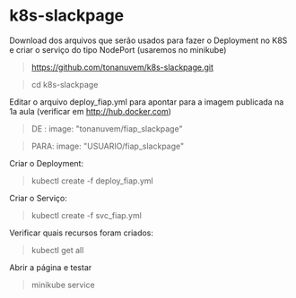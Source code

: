 # k8s-slackpage

Download dos arquivos que serão usados para fazer o Deployment no K8S e criar o serviço do tipo NodePort (usaremos no minikube)

> https://github.com/tonanuvem/k8s-slackpage.git

> cd k8s-slackpage

Editar o arquivo deploy_fiap.yml para apontar para a imagem publicada na 1a aula (verificar em http://hub.docker.com)

> DE :          image: "tonanuvem/fiap_slackpage"

> PARA:         image: "USUARIO/fiap_slackpage"

Criar o Deployment:

> kubectl create -f deploy_fiap.yml

Criar o Serviço:

> kubectl create -f svc_fiap.yml

Verificar quais recursos foram criados:

> kubectl get all

Abrir a página e testar

> minikube service
